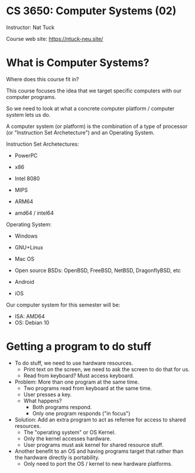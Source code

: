 
# CS 3650: Computer Systems (02)

Instructor: Nat Tuck

Course web site: https://ntuck-neu.site/

# What is Computer Systems?

Where does this course fit in?

This course focuses the idea that we target specific
computers with our computer programs.

So we need to look at what a concrete computer platform
/ computer system lets us do.

A computer system (or platform) is the combination
of a type of processor (or "Instruction Set Archetecture")
and an Operating System.

Instruction Set Archetectures:

 - PowerPC
 - x86
 - Intel 8080
 - MIPS
 
 - ARM64
 - amd64 / intel64

Operating System:

 - Windows
 - GNU+Linux
 - Mac OS
 
 - Open source BSDs: OpenBSD, FreeBSD, NetBSD, 
   DragonflyBSD, etc
 - Android
 - iOS

Our computer system for this semester will be:

 - ISA: AMD64 
 - OS: Debian 10

# Getting a program to do stuff

 - To do stuff, we need to use hardware resources.
   - Print text on the screen, we need to ask the screen
     to do that for us.
   - Read from keyboard? Must access keyboard.
 - Problem: More than one program at the same time.
   - Two programs read from keyboard at the same time.
   - User presses a key.
   - What happens?
     - Both programs respond.
     - Only one program responds ("in focus")
 - Solution: Add an extra program to act as referree for
   access to shared resources.
     - The "operating system" or OS Kernel.
     - Only the kernel accesses hardware.
     - User programs must ask kernel for shared
       resource stuff.
 - Another benefit to an OS and having programs target
   that rather than the hardware directly is portability.
   - Only need to port the OS / kernel to new hardware
     platforms.



   

